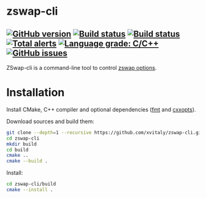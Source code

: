 # zswap-cli

[![GitHub version](https://badge.fury.io/gh/xvitaly%2Fzswap-cli.svg)](https://github.com/xvitaly/zswap-cli/releases)
[![Build status](https://travis-ci.org/xvitaly/zswap-cli.svg?branch=master)](https://travis-ci.org/xvitaly/zswap-cli)
[![Build status](https://ci.appveyor.com/api/projects/status/s6a2rtv46jewxwp3?svg=true)](https://ci.appveyor.com/project/xvitaly/zswap-cli)
[![Total alerts](https://img.shields.io/lgtm/alerts/g/xvitaly/zswap-cli.svg?logo=lgtm&logoWidth=18)](https://lgtm.com/projects/g/xvitaly/zswap-cli/alerts/)
[![Language grade: C/C++](https://img.shields.io/lgtm/grade/cpp/g/xvitaly/zswap-cli.svg?logo=lgtm&logoWidth=18)](https://lgtm.com/projects/g/xvitaly/zswap-cli/context:cpp)
[![GitHub issues](https://img.shields.io/github/issues/xvitaly/zswap-cli.svg?label=issues&maxAge=180)](https://github.com/xvitaly/zswap-cli/issues)
---

ZSwap-cli is a command-line tool to control [zswap options](https://github.com/torvalds/linux/blob/master/Documentation/vm/zswap.rst).

# Installation

Install CMake, C++ compiler and optional dependencies ([fmt](https://github.com/fmtlib/fmt) and [cxxopts](https://github.com/jarro2783/cxxopts)).

Download sources and build them:

```bash
git clone --depth=1 --recursive https://github.com/xvitaly/zswap-cli.git zswap-cli
cd zswap-cli
mkdir build
cd build
cmake ..
cmake --build .
```

Install:

```bash
cd zswap-cli/build
cmake --install .
```
